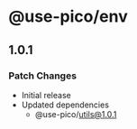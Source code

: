 # @use-pico/env

## 1.0.1

### Patch Changes

- Initial release
- Updated dependencies
    - @use-pico/utils@1.0.1
